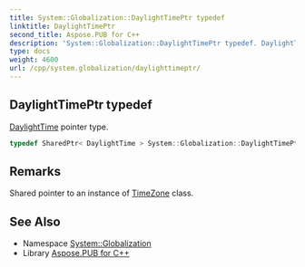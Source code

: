 ```yaml
---
title: System::Globalization::DaylightTimePtr typedef
linktitle: DaylightTimePtr
second_title: Aspose.PUB for C++
description: 'System::Globalization::DaylightTimePtr typedef. DaylightTime pointer type in C++.'
type: docs
weight: 4600
url: /cpp/system.globalization/daylighttimeptr/
---
```

## DaylightTimePtr typedef


[DaylightTime](../daylighttime/) pointer type.

```cpp
typedef SharedPtr< DaylightTime > System::Globalization::DaylightTimePtr
```

## Remarks


Shared pointer to an instance of [TimeZone](../../system/timezone/) class. 
## See Also

* Namespace [System::Globalization](../)
* Library [Aspose.PUB for C++](../../)
